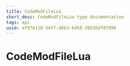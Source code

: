 ```yaml
---
title: CodeModFileLua
short_desc: CodeModFileLua type documentation
tags: api
uuid: ef97e118-54ff-46b3-b458-30536df87996
---
```


# CodeModFileLua

